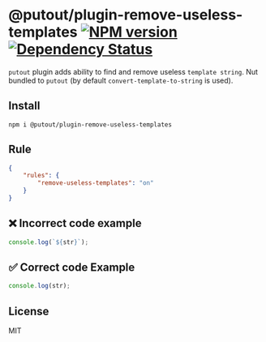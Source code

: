 # @putout/plugin-remove-useless-templates [![NPM version][NPMIMGURL]][NPMURL] [![Dependency Status][DependencyStatusIMGURL]][DependencyStatusURL]

[NPMIMGURL]: https://img.shields.io/npm/v/@putout/plugin-remove-useless-templates.svg?style=flat&longCache=true
[NPMURL]: https://npmjs.org/package/@putout/plugin-remove-useless-templates"npm"
[DependencyStatusURL]: https://david-dm.org/coderaiser/putout?path=packages/plugin-remove-useless-templates
[DependencyStatusIMGURL]: https://david-dm.org/coderaiser/putout.svg?path=packages/plugin-remove-useless-templates

`putout` plugin adds ability to find and remove useless `template string`. Nut bundled to `putout` (by default `convert-template-to-string` is used).

## Install

```
npm i @putout/plugin-remove-useless-templates
```

## Rule

```json
{
    "rules": {
        "remove-useless-templates": "on"
    }
}
```

## ❌ Incorrect code example

```js
console.log(`${str}`);
```

## ✅ Correct code Example

```js
console.log(str);
```

## License

MIT
